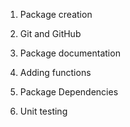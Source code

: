 

1. Package creation

2. Git and GitHub

3. Package documentation

4. Adding functions

5. Package Dependencies

6. Unit testing